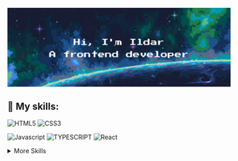 ![Ildar's GitHub Banner](./images/git-hub-header.png)
<!-- ### Hi, I'm Ildar, a frontend developer.-->

## 🔮 My skills:

![HTML5](https://img.shields.io/static/v1?message=HTML5&logo=html5&style=for-the-badge&color=1f1e34&label=%20)
![CSS3](https://img.shields.io/static/v1?message=css3&logo=css3&style=for-the-badge&logoColor=2965f0&color=1f1e34&label=%20)

![Javascript](https://img.shields.io/static/v1?message=javascript&logo=javascript&style=for-the-badge&color=1f1e34&label=%20)
![TYPESCRIPT](https://img.shields.io/static/v1?message=typescript&logo=typescript&style=for-the-badge&color=1f1e34&label=%20)
![React](https://img.shields.io/static/v1?message=react&logo=react&style=for-the-badge&color=1f1e34&label=%20)

<details>
  <summary>More Skills</summary>
  <br>
  <p>Together with React:</p>
  
  ![Redux/toolkit](https://img.shields.io/static/v1?message=redux/toolkit&logo=redux&style=for-the-badge&&logoColor=593d88&color=1f1e34&label=%20)
  ![Effector](https://img.shields.io/static/v1?message=effector&logo=effector&style=for-the-badge&&logoColor=593d88&color=1f1e34&label=%20)
  
  <p>Other:</p>
  
  ![Jest](https://img.shields.io/static/v1?message=jest&logo=jest&style=for-the-badge&color=1f1e34&label=%20)
  ![Cypress](https://img.shields.io/static/v1?message=cypress&logo=cypress&style=for-the-badge&color=1f1e34&label=%20)
  ![Git](https://img.shields.io/static/v1?message=git&logo=git&style=for-the-badge&color=1f1e34&label=%20)
  ![Github](https://img.shields.io/static/v1?message=github&logo=github&style=for-the-badge&color=1f1e34&label=%20)
  ![Figma](https://img.shields.io/static/v1?message=figma&logo=figma&style=for-the-badge&color=1f1e34&label=%20)

</details>
